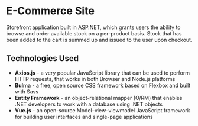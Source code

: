 # E-Commerce Site
Storefront application built in ASP.NET, which grants users the ability to browse and order available stock on a per-product basis. Stock that has been added to the cart is summed up and issued to the user upon checkout.

## Technologies Used
* **Axios.js** - a very popular JavaScript library that can be used to perform HTTP requests, that works in both Browser and Node.js platforms
* **Bulma** - a free, open source CSS framework based on Flexbox and built with Sass
* **Entity Framework** - an object-relational mapper (O/RM) that enables .NET developers to work with a database using .NET objects
* **Vue.js** - an open-source Model–view–viewmodel JavaScript framework for building user interfaces and single-page applications
